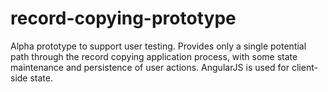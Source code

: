 record-copying-prototype
========================

Alpha prototype to support user testing. Provides only a single potential path through the record copying application process, with some state maintenance and persistence of user actions. AngularJS is used for client-side state.
